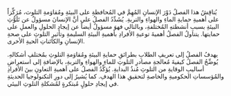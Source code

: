 يُناقِشُ هذا الفصلُ دَوْرَ الإنسانِ المُهِمَّ في المُحافظةِ على البيئةِ ومُقاوَمةِ التلوث، مُرَكِّزاً على أهميةِ حمايةِ الماءِ والهواءِ والتربةِ.  يُشَدِّدُ الفصلُ على أنَّ الإنسانَ مسؤولٌ عن تَلَوُّثِ البيئةِ بسببِ أنشطتهِ المُختلفةِ، وبالتالي فهوَ مسؤولٌ أيضاً عن إيجادِ الحلولِ والعملِ على حمايتها.  يتناولُ الفصلُ أهميةَ توعيةِ الأفرادِ بأهميةِ البيئةِ السليمةِ وتأثيرِ التلوثِ على صحةِ الإنسانِ والكائناتِ الحيةِ الأخرى.

يهدفُ الفصلُ إلى تعريفِ الطلابِ بطرائقِ حمايةِ البيئةِ ومُقاوَمةِ التلوثِ بمُختلفِ أشكالهِ.  يُوضِّحُ الفصلُ  كيفيةَ مُعالجةِ مصادرِ التلوثِ للماءِ والهواءِ والتربةِ، بالإضافةِ إلى استعراضِ أساليبِ الوقايةِ من التلوثِ مُنذُ البدايةِ.  يُؤكِّدُ الفصلُ على أهميةِ التعاونِ بينَ الأفرادِ والمُؤسساتِ الحكوميةِ والخاصةِ لتحقيقِ هذا الهدفِ.  كما يُشيرُ إلى دورِ التكنولوجيا الحديثةِ في إيجادِ حلولٍ مُبتكرةٍ لمُشكلةِ التلوثِ البيئي.